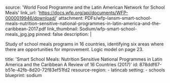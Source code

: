 source: 'World Food Programme and the Latin American Network for School Meals'
link_url: 'https://docs.wfp.org/api/documents/WFP-0000019946/download/'
attachment: PDFs/wfp-lansm-smart-school-meals-nutrition-sensitive-national-programmes-in-latin-america-and-the-caribbean-2017.pdf
link_thumbnail: Sodium/wfp-smart-school-meals_jpg.jpg
pinned: false
description: |
  <p>Study of school meals programs in 16 countries, identifying six areas where there are opportunities for improvement. Logic model on page 23.<i></i>
  </p>
title: 'Smart School Meals: Nutrition Sensitive National Programmes in Latin America and the Caribbean A Review of 16 Countries (2017)'
id: 878ddf67-b51e-42fb-8d20-72f83ef51fd2
resource-region:
  - latincab
setting:
  - schools
blueprint: sodium
